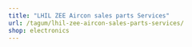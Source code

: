 ```yaml
---
title: "LHIL ZEE Aircon sales parts Services"
url: /tagum/lhil-zee-aircon-sales-parts-services/
shop: electronics
---
```

